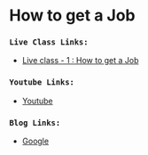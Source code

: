 # How to get a Job

### `Live Class Links:`

- [Live class - 1 : How to get a Job]()

### `Youtube Links:`

- [Youtube](www.youtube.com)

### `Blog Links:`

- [Google](www.google.com)

